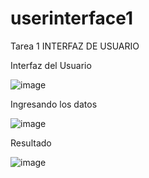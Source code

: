 # userinterface1
Tarea 1 INTERFAZ DE USUARIO

Interfaz del Usuario

![image](https://user-images.githubusercontent.com/69086149/211398665-ac9e2a3b-222d-4f12-b1cb-b4523f4bc921.png)







Ingresando los datos


![image](https://user-images.githubusercontent.com/69086149/211397816-09b6d140-f01e-4c29-9dd4-42386e112a91.png)

Resultado

![image](https://user-images.githubusercontent.com/69086149/211398171-41a87c87-2ce0-44e0-82ec-be3d98c5977c.png)

